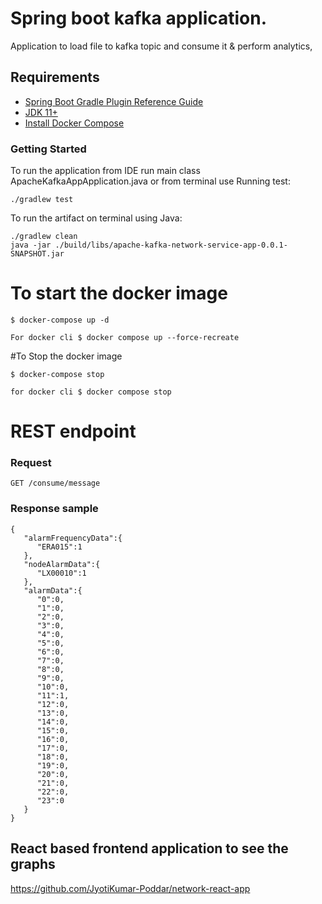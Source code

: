 # Spring boot kafka application.

Application to load file to kafka topic and consume it & perform analytics,

## Requirements

* [Spring Boot Gradle Plugin Reference Guide](https://docs.spring.io/spring-boot/docs/2.4.3/gradle-plugin/reference/html/) 
* [JDK 11+](https://adoptopenjdk.net/) 
* [Install Docker Compose](https://docs.docker.com/compose/install/)

### Getting Started

To run the application from IDE run main class ApacheKafkaAppApplication.java
or from terminal use
Running test:
```
./gradlew test
```
To run the artifact on terminal using Java:
```
./gradlew clean
java -jar ./build/libs/apache-kafka-network-service-app-0.0.1-SNAPSHOT.jar
```


 # To start the docker image
```
$ docker-compose up -d

For docker cli $ docker compose up --force-recreate 

```
 #To Stop the docker image
```
$ docker-compose stop 

for docker cli $ docker compose stop 
```
# REST endpoint

### Request

`GET /consume/message`

### Response sample

```
{
   "alarmFrequencyData":{
      "ERA015":1
   },
   "nodeAlarmData":{
      "LX00010":1
   },
   "alarmData":{
      "0":0,
      "1":0,
      "2":0,
      "3":0,
      "4":0,
      "5":0,
      "6":0,
      "7":0,
      "8":0,
      "9":0,
      "10":0,
      "11":1,
      "12":0,
      "13":0,
      "14":0,
      "15":0,
      "16":0,
      "17":0,
      "18":0,
      "19":0,
      "20":0,
      "21":0,
      "22":0,
      "23":0
   }
}

```
## React based frontend application to see the graphs

https://github.com/JyotiKumar-Poddar/network-react-app   